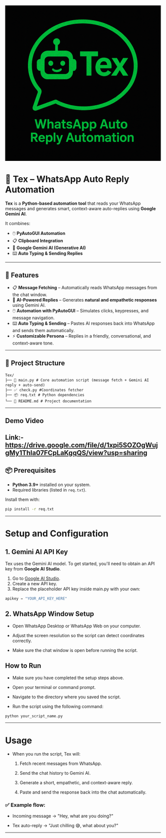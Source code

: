![TEX LOGO](TEX_LOGO.png)
# 💬 Tex – WhatsApp Auto Reply Automation

**Tex** is a **Python-based automation tool** that reads your WhatsApp messages and generates smart, context-aware auto-replies using **Google Gemini AI**.  

It combines:  
- 🖱️ **PyAutoGUI Automation**  
- 📋 **Clipboard Integration**  
- 🤖 **Google Gemini AI (Generative AI)**  
- ⌨️ **Auto Typing & Sending Replies**  

---

## 🚀 Features
- 📋 **Message Fetching** – Automatically reads WhatsApp messages from the chat window.  
- 🤖 **AI-Powered Replies** – Generates **natural and empathetic responses** using Gemini AI.  
- 🖱️ **Automation with PyAutoGUI** – Simulates clicks, keypresses, and message navigation.  
- ⌨️ **Auto Typing & Sending** – Pastes AI responses back into WhatsApp and sends them automatically.  
- ⚡ **Customizable Persona** – Replies in a friendly, conversational, and context-aware tone.   

---

## 📂 Project Structure
```
Tex/
├── 🧠 main.py # Core automation script (message fetch + Gemini AI reply + auto-send)
├── ✅ check.py #Coordinates fetcher
├── 📦 req.txt # Python dependencies
└── 📘 README.md # Project documentation
```

---
## Demo Video
Link:-https://drive.google.com/file/d/1xpi5SOZOgWujgMy1Thla07FCpLaKgqQS/view?usp=sharing
---

## 📦 Prerequisites
- **Python 3.9+** installed on your system.  
- Required libraries (listed in `req.txt`).  

Install them with:  
```bash
pip install -r req.txt
```
---
# Setup and Configuration

## 1. Gemini AI API Key
Tex uses the Gemini AI model. To get started, you'll need to obtain an API key from **Google AI Studio**.

1. Go to [Google AI Studio](https://aistudio.google.com/).
2. Create a new API key.
3. Replace the placeholder API key inside main.py with your own:

```python
apikey = "YOUR_API_KEY_HERE"
```
## 2. WhatsApp Window Setup
 - Open WhatsApp Desktop or WhatsApp Web on your computer.

 - Adjust the screen resolution so the script can detect coordinates correctly.

 - Make sure the chat window is open before running the script.

## How to Run
- Make sure you have completed the setup steps above.

 - Open your terminal or command prompt.

- Navigate to the directory where you saved the script.

- Run the script using the following command:
```python
python your_script_name.py
```
---
# Usage
- When you run the script, Tex will:

   1. Fetch recent messages from WhatsApp.

   2. Send the chat history to Gemini AI.

   3. Generate a short, empathetic, and context-aware reply.

   4. Paste and send the response back into the chat automatically.

### ✅ Example flow:

- Incoming message → "Hey, what are you doing?"

- Tex auto-reply → "Just chilling 😅, what about you?"

---
